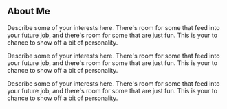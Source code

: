 ## About Me

Describe some of your interests here. There's room for some that feed into your future job, and there's room for some that are just fun. This is your to chance to show off a bit of personality.

Describe some of your interests here. There's room for some that feed into your future job, and there's room for some that are just fun. This is your to chance to show off a bit of personality.

Describe some of your interests here. There's room for some that feed into your future job, and there's room for some that are just fun. This is your to chance to show off a bit of personality.
